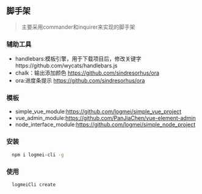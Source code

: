 ## 脚手架
> 主要采用commander和inquirer来实现的脚手架
### 辅助工具
* handlebars:模板引擎，用于下载项目后，修改关键字https://github.com/wycats/handlebars.js
* chalk：输出添加颜色 https://github.com/sindresorhus/ora
* ora:进度条提示 https://github.com/sindresorhus/ora
### 模板
* simple_vue_module:https://github.com/logmei/simple_vue_project
* vue_admin_module:https://github.com/PanJiaChen/vue-element-admin
* node_interface_module:https://github.com/logmei/simple_node_project
  
### 安装
```bash
  npm i logmei-cli -g 
```
### 使用
```bash
  logmeiCli create
```